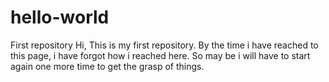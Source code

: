 # hello-world
First repository
Hi, This is my first repository. By the time i have reached to this page, i have forgot how i reached here. So may be i will have to start again one more time to get the grasp of things. 
